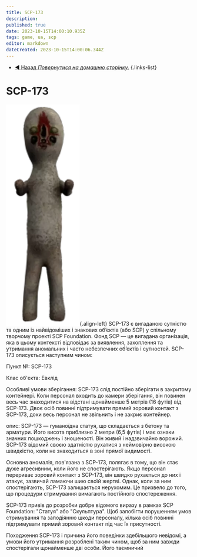 ```yaml
---
title: SCP-173
description: 
published: true
date: 2023-10-15T14:00:10.935Z
tags: game, ua, scp
editor: markdown
dateCreated: 2023-10-15T14:00:06.344Z
---
```


- [:arrow_backward: Назад *Повернутися на домашню сторінку.*](/uk/home)
{.links-list}

# SCP-173
![173.png](/images/roles/173.png){.align-left}
SCP-173 є вигаданою сутністю та одним із найвідоміших і знакових об’єктів (або SCP) у спільному творчому проекті SCP Foundation. Фонд SCP — це вигадана організація, яка в цьому контексті відповідає за виявлення, захоплення та утримання аномальних і часто небезпечних об’єктів і сутностей.
SCP-173 описується наступним чином:

Пункт №: SCP-173

Клас об'єкта: Евклід

Особливі умови зберігання:
SCP-173 слід постійно зберігати в закритому контейнері. Коли персонал входить до камери зберігання, він повинен весь час знаходитися на відстані щонайменше 5 метрів (16 футів) від SCP-173. Двоє осіб повинні підтримувати прямий зоровий контакт з SCP-173, доки весь персонал не звільнить і не закриє контейнер.

опис:
SCP-173 — гуманоїдна статуя, що складається з бетону та арматури. Його висота приблизно 2 метри (6,5 футів) і має ознаки значних пошкоджень і зношеності. Він живий і надзвичайно ворожий. SCP-173 відомий своєю здатністю рухатися з неймовірно високою швидкістю, коли не знаходиться в зоні прямої видимості.

Основна аномалія, пов'язана з SCP-173, полягає в тому, що він стає дуже агресивним, коли його не спостерігають. Якщо персонал перериває зоровий контакт з SCP-173, він швидко рухається до них і атакує, зазвичай ламаючи шию своїй жертві. Однак, коли за ним спостерігають, SCP-173 залишається нерухомим. Це призвело до того, що процедури стримування вимагають постійного спостереження.

SCP-173 привів до розробки добре відомого виразу в рамках SCP Foundation: "Статуя" або "Скульптура". Щоб запобігти порушенням умов стримування та заподіянню шкоди персоналу, кілька осіб повинні підтримувати прямий зоровий контакт під час їх присутності.

Походження SCP-173 і причина його поведінки здебільшого невідомі, а умови його утримання розроблені таким чином, щоб за ним завжди спостерігали щонайменше дві особи. Його таємничий